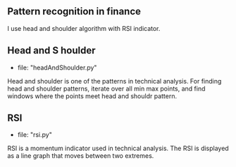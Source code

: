 ## Pattern recognition in finance

I use head and shoulder algorithm with RSI indicator.

## Head and S houlder 

- file: "headAndShoulder.py"

Head and shoulder is one of the patterns in technical analysis. For finding head and shoulder patterns, iterate over all min max points, and find windows where the points meet head and shouldr pattern.

## RSI

- file: "rsi.py"

RSI is a momentum indicator used in technical analysis. The RSI is displayed as a line graph that moves between two extremes. 
